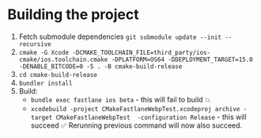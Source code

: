 # Building the project
1. Fetch submodule dependencies `git submodule update --init --recursive`
2. `cmake -G Xcode -DCMAKE_TOOLCHAIN_FILE=third_party/ios-cmake/ios.toolchain.cmake -DPLATFORM=OS64 -DDEPLOYMENT_TARGET=15.0 -DENABLE_BITCODE=0 -S . -B cmake-build-release`
3. `cd cmake-build-release`
4. `bundler install`
5. Build:
   - `bundle exec fastlane ios beta` - this will fail to build 💥
   - `xcodebuild -project CMakeFastlaneWebpTest.xcodeproj archive -target CMakeFastlaneWebpTest  -configuration Release` - this will succeed ✅ Rerunning previous command will now also succeed.
